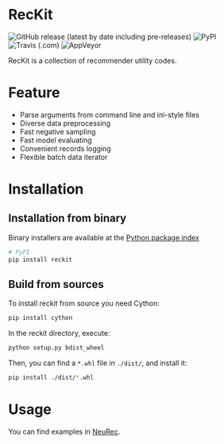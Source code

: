 <!-- Add banner here -->

# RecKit

![GitHub release (latest by date including pre-releases)](https://img.shields.io/github/v/release/ZhongchuanSun/reckit?include_prereleases)
![PyPI](https://img.shields.io/pypi/v/reckit)
![Travis (.com)](https://img.shields.io/travis/com/ZhongchuanSun/reckit?label=Travis%20CI&logo=Travis)
![AppVeyor](https://img.shields.io/appveyor/build/ZhongchuanSun/reckit?label=AppVeyor&logo=AppVeyor)

<!-- Describe your project in brief -->
RecKit is a collection of recommender utility codes.

# Feature

- Parse arguments from command line and ini-style files
- Diverse data preprocessing
- Fast negative sampling
- Fast model evaluating
- Convenient records logging
- Flexible batch data iterator

# Installation

## Installation from binary

Binary installers are available at the [Python package index](https://pypi.org/project/reckit/)

```sh
# PyPI
pip install reckit
```

## Build from sources

To install reckit from source you need Cython:

```sh
pip install cython
```

In the reckit directory, execute:

```sh
python setup.py bdist_wheel
```

Then, you can find a `*.whl` file in `./dist/`, and install it:

```sh
pip install ./dist/*.whl
```

# Usage

You can find examples in [NeuRec](https://github.com/wubinzzu/NeuRec/tree/v3.x).
